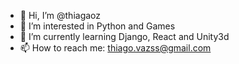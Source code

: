 - 👋 Hi, I’m @thiagaoz
- 👀 I’m interested in Python and Games
- 🌱 I’m currently learning Django, React and Unity3d
- 📫 How to reach me: thiago.vazss@gmail.com

<!---
thiagaoz/thiagaoz is a ✨ special ✨ repository because its `README.md` (this file) appears on your GitHub profile.
You can click the Preview link to take a look at your changes.
--->
